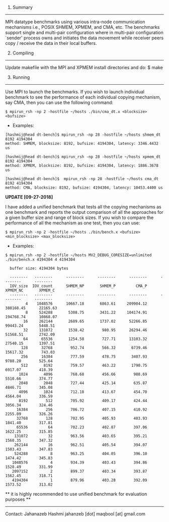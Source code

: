1. Summary
-----------
MPI datatype benchmarks using various intra-node communication mechanisms i.e., 
POSIX SHMEM, XPMEM, and CMA, etc. The benchmarks support single and multi-pair 
configuration  where in multi-pair configuration `sender' process owns and 
initiates the data movement while receiver peers copy / receive the data in 
their local buffers.

2. Compiling
-------------
Update makefile with the MPI and XPMEM install directories and do:
$ make

3. Running 
-----------

Use MPI to launch the benchmarks. If you wish to launch individual benchmark to
see the performance of each individual copying mechanism, say CMA, then 
you can use the following command:

```
$ mpirun_rsh -np 2 -hostfile ~/hosts ./bin/cma_dt.x <blocksize> <bufsize>
```

* Examples:

```
[hashmij@head dt-bench]$ mpirun_rsh -np 28 -hostfile ~/hosts shmem_dt 8192 4194304
method: SHMEM, blocksize: 8192, bufsize: 4194304, latency: 3346.4432 us

[hashmij@head dt-bench]$ mpirun_rsh -np 28 -hostfile ~/hosts xpmem_dt 8192 4194304
method: XPMEM, blocksize: 8192, bufsize: 4194304, latency: 1886.3678 us

[hashmij@head dt-bench]$  mpirun_rsh -np 28 -hostfile ~/hosts cma_dt 8192 4194304
method: CMA, blocksize: 8192, bufsize: 4194304, latency: 10453.4400 us
```


**UPDATE [09-27-2018]** 

I have added a unified benchmark that tests all the copying mechanisms 
as one benchmark and reports the output comparison of all the approaches for 
a given buffer size and range of block sizes. If you wish to compare the 
performance of all the mechanism as one test, then you can use:

```
$ mpirun_rsh -np 2 -hostfile ~/hosts ./bin/bench.x <bufsize> <min_blocksize> <max_blocksize>

```

* Examples:

```
$ mpirun_rsh -np 2 -hostfile ~/hosts MV2_DEBUG_CORESIZE=unlimited ./bin/bench.x 4194304 4 4194304
  
  buffer size: 4194304 bytes
  
  --------   --------      --------      --------      --------      --------      --------
  IOV_size  IOV_count      SHMEM_NP       SHMEM_P         CMA_P      XPMEM_NC       XPMEM_C
  --------   --------      --------      --------      --------      --------      --------
         4    1048576      10667.18       6863.61     209904.12     388168.45      22165.63
         8     524288       5308.75       3431.22     104174.91     194768.74      10868.07
        16     262144       2689.65       1737.02      52266.85      99443.24       5448.51
        32     131072       1538.42        980.95      26294.46      51568.51       2742.09
        64      65536       1254.58        727.71      13103.32      27540.15       1397.51
       128      32768        952.74        566.32       6739.46      15617.32        743.03
       256      16384        777.59        478.75       3407.93       9788.20        525.64
       512       8192        759.57        463.22       1790.75       6917.07        418.39
      1024       4096        768.68        456.66        988.69       5510.66        374.77
      2048       2048        727.44        425.14        635.87       4846.71        345.08
      4096       1024        712.18        413.67        454.70       4564.04        336.59
      8192        512        705.92        409.17        424.44       3056.34        324.46
     16384        256        706.72        407.15        410.92       2255.09        326.26
     32768        128        702.95        405.93        403.93       1841.40        317.81
     65536         64        702.23        402.87        397.06       1622.25        315.85
    131072         32        963.56        403.65        395.21       1560.35        347.32
    262144         16        962.51        405.54        394.07       1503.43        347.83
    524288          8        963.25        404.05        396.10       1474.42        345.83
   1048576          4        934.39        403.43        394.86       1528.49        331.99
   2097152          2        899.37        403.34        393.87       1562.45        318.71
   4194304          1        879.96        403.28        392.09       1573.52        313.02

```

** it is highly recommended to use unified benchmark for evaluation purposes **

--------------------------
Contact: Jahanazeb Hashmi
jahanzeb [dot] maqbool [at] gmail.com
